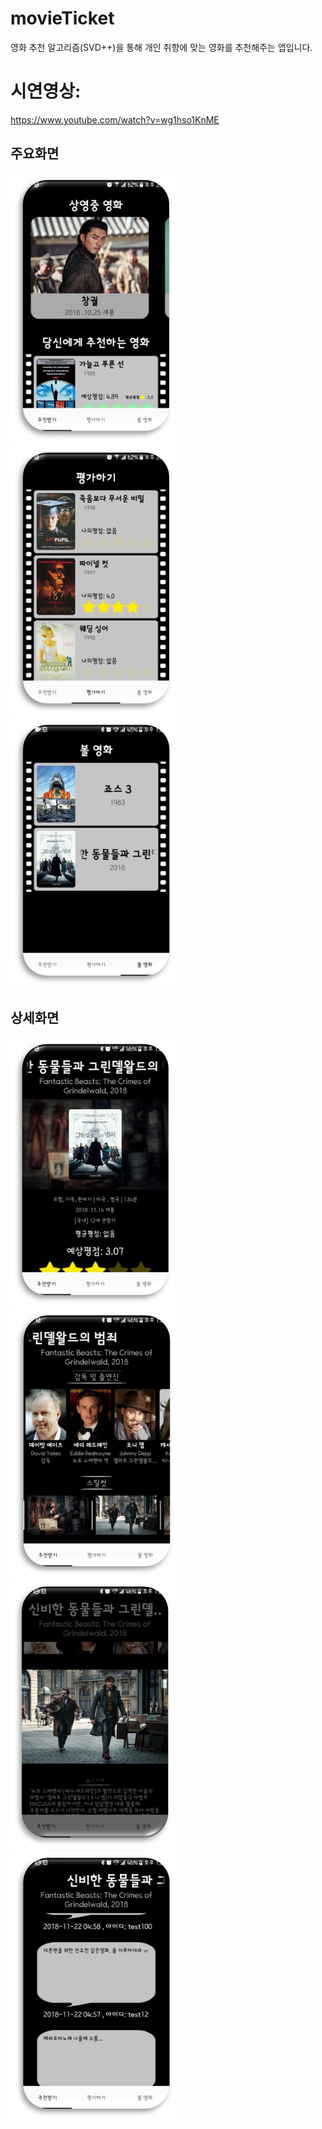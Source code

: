 ﻿# movieTicket
영화 추천 알고리즘(SVD++)을 통해 개인 취향에 맞는 영화를 추천해주는 앱입니다.

# 시연영상: 
<https://www.youtube.com/watch?v=wg1hso1KnME>
## 주요화면
![추천 받기](https://github.com/isaac56/movieTicket/blob/master/Docs/screenshot/screenshot1.png)
![추천 받기](https://github.com/isaac56/movieTicket/blob/master/Docs/screenshot/screenshot2.png)
![추천 받기](https://github.com/isaac56/movieTicket/blob/master/Docs/screenshot/screenshot3.png)
## 상세화면
![추천 받기](https://github.com/isaac56/movieTicket/blob/master/Docs/screenshot/screenshot4.png)
![추천 받기](https://github.com/isaac56/movieTicket/blob/master/Docs/screenshot/screenshot5.png)
![추천 받기](https://github.com/isaac56/movieTicket/blob/master/Docs/screenshot/screenshot6.png)
![추천 받기](https://github.com/isaac56/movieTicket/blob/master/Docs/screenshot/screenshot7.png)


